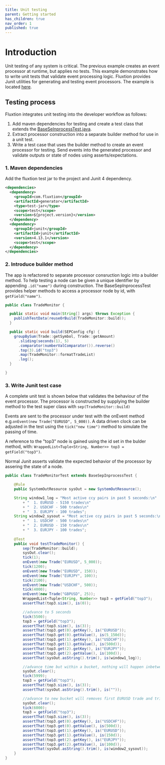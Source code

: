 ```yaml
---
title: Unit testing
parent: Getting started
has_children: true
nav_order: 1
published: true
---
```


# Introduction

Unit testing of any system is critical. The previous example creates an event processor at runtime, but applies no tests. This example demonstrates how to write unit tests that validate event processing logic. Fluxtion provides Junit utilities for generating and testing event processors. The example is located [here](https://github.com/v12technology/fluxtion/tree/master/examples/quickstart/lesson-2).

## Testing process
Fluxtion integrates unit testing into the developer workflow as follows:
1. Add maven dependencies for testing and create a test class that extends the [BaseSeInprocessTest.java](https://github.com/v12technology/fluxtion/blob/2.10.9/generator/src/test/java/com/fluxtion/generator/util/BaseSepInprocessTest.java).
1. Extract processor construction into a separate builder method for use in a unit test.   
1. Write a test case that uses the builder method to create an event processor for testing. Send events into the generated processor and validate outputs or state of nodes using asserts/expectations. 

### 1. Maven dependencies
Add the fluxtion test jar to the project and Junit 4 dependency.

```xml
<dependencies>
  <dependency>
    <groupId>com.fluxtion</groupId>
    <artifactId>generator</artifactId>
    <type>test-jar</type>
    <scope>test</scope>
    <version>${project.version}</version>
  </dependency>
  <dependency>
    <groupId>junit</groupId>
    <artifactId>junit</artifactId>
    <version>4.13.1</version>
    <scope>test</scope>
  </dependency>
</dependencies>
```

### 2. Introduce builder method
The app is refactored to separate processor consruction logic into a builder method. To help testing a node can be given a unique identifier by appending  `.id("name")` during construction. The BaseSepInprocessTest provides helper methods to access a processor node by id, with `getField("name")`.
```java
public class TradeMonitor {

  public static void main(String[] args) throws Exception {
    publishTestData(reuseOrBuild(TradeMonitor::build));
  }

  public static void build(SEPConfig cfg) {
    groupBySum(Trade::getSymbol, Trade::getAmount)
      .sliding(seconds(1), 5)
      .comparator(numberValComparator()).reverse()
      .top(3).id("top3")
      .map(TradeMonitor::formatTradeList)
      .log();
  }

}
```

### 3. Write Junit test case
A complete unit test is shown below that validates the behaviour of the event processor. The processor is constructed by supplying the builder method to the test super class with `sep(TradeMonitor::build)`

Events are sent to the processor under test with the onEvent method e.g.`onEvent(new Trade("EURUSD", 5_000))`. A data driven clock can be adjusted in the test using the `tick("new time")` method to simulate the passing of time.

A reference to the "top3" node is gained using the id set in the bulder method, with: `WrappedList<Tuple<String, Number>> top3 = getField("top3")`. 

Normal Junit asserts validate the expected behavior of the processor by assering the state of a node.

```java
public class TradeMonitorTest extends BaseSepInprocessTest {

    @Rule
    public SystemOutResource sysOut = new SystemOutResource();

    String window1_log = "Most active ccy pairs in past 5 seconds:\n"
        + "	 1. EURUSD - 5150 trades\n"
        + "	 2. USDCHF - 500 trades\n"
        + "	 3. EURJPY - 100 trades";
    String window2_sysout = "Most active ccy pairs in past 5 seconds:\n"
        + "	 1. USDCHF - 500 trades\n"
        + "	 2. EURUSD - 150 trades\n"
        + "	 3. EURJPY - 100 trades";
    
    @Test
    public void testTradeMonitor() {
        sep(TradeMonitor::build);
        sysOut.clear();
        tick(1);
        onEvent(new Trade("EURUSD", 5_000));
        tick(1200);
        onEvent(new Trade("EURUSD", 150));
        onEvent(new Trade("EURJPY", 100));
        tick(2100);
        onEvent(new Trade("USDCHF", 500));
        tick(4000);
        onEvent(new Trade("GBPUSD", 25));
        WrappedList<Tuple<String, Number>> top3 = getField("top3");
        assertThat(top3.size(), is(0));

        //advance to 5 seconds
        tick(5500);
        top3 = getField("top3");
        assertThat(top3.size(), is(3));
        assertThat(top3.get(0).getKey(), is("EURUSD"));
        assertThat(top3.get(0).getValue(), is(5_150d));
        assertThat(top3.get(1).getKey(), is("USDCHF"));
        assertThat(top3.get(1).getValue(), is(500d));
        assertThat(top3.get(2).getKey(), is("EURJPY"));
        assertThat(top3.get(2).getValue(), is(100d));
        assertThat(sysOut.asString().trim(), is(window1_log));

        //advance time but within a bucket, nothing will happen inbetween buckets
        sysOut.clear();
        tick(5999);
        top3 = getField("top3");
        assertThat(top3.size(), is(3));
        assertThat(sysOut.asString().trim(), is(""));

        //advance to new bucket will removes first EURUSD trade and triggering a new top 3
        sysOut.clear();
        tick(6000);
        top3 = getField("top3");
        assertThat(top3.size(), is(3));
        assertThat(top3.get(0).getKey(), is("USDCHF"));
        assertThat(top3.get(0).getValue(), is(500d));
        assertThat(top3.get(1).getKey(), is("EURUSD"));
        assertThat(top3.get(1).getValue(), is(150d));
        assertThat(top3.get(2).getKey(), is("EURJPY"));
        assertThat(top3.get(2).getValue(), is(100d));
        assertThat(sysOut.asString().trim(), is(window2_sysout));
    }
}
```
